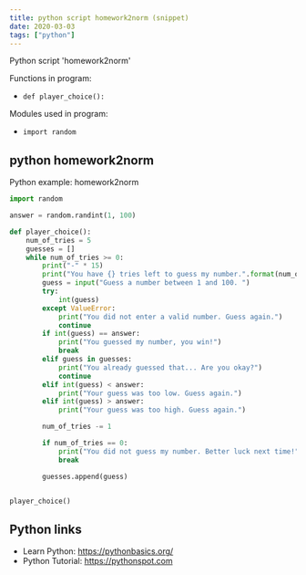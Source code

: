 ```yaml
---
title: python script homework2norm (snippet)
date: 2020-03-03
tags: ["python"]
---
```

Python script 'homework2norm'

Functions in program: 
* `def player_choice():`

Modules used in program: 
* `import random`

## python homework2norm

Python example: homework2norm

```python
import random

answer = random.randint(1, 100)

def player_choice():
    num_of_tries = 5
    guesses = []
    while num_of_tries >= 0:
        print("-" * 15)
        print("You have {} tries left to guess my number.".format(num_of_tries))
        guess = input("Guess a number between 1 and 100. ")
        try:
            int(guess)
        except ValueError:
            print("You did not enter a valid number. Guess again.")
            continue
        if int(guess) == answer:
            print("You guessed my number, you win!")
            break
        elif guess in guesses:
            print("You already guessed that... Are you okay?")
            continue
        elif int(guess) < answer:
            print("Your guess was too low. Guess again.")
        elif int(guess) > answer:
            print("Your guess was too high. Guess again.")

        num_of_tries -= 1

        if num_of_tries == 0:
            print("You did not guess my number. Better luck next time!")
            break

        guesses.append(guess)


player_choice()

```

## Python links

- Learn Python: https://pythonbasics.org/
- Python Tutorial: https://pythonspot.com
